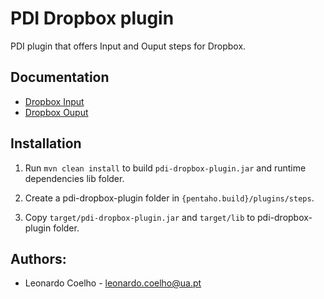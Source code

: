 
# PDI Dropbox plugin
PDI plugin that offers Input and Ouput steps for Dropbox.

## Documentation
- [Dropbox Input](https://github.com/LeonardoCoelho71950/pdi-dropbox-plugin/blob/master/docs/DropboxInput.md)
- [Dropbox Ouput](https://github.com/LeonardoCoelho71950/pdi-dropbox-plugin/blob/master/docs/DropboxOutput.md)

## Installation
1. Run ```mvn clean install``` to build ``pdi-dropbox-plugin.jar`` and runtime dependencies lib folder.

2. Create a pdi-dropbox-plugin folder in ``{pentaho.build}/plugins/steps``.

3. Copy ``target/pdi-dropbox-plugin.jar`` and ``target/lib`` to pdi-dropbox-plugin folder.

## Authors:

- Leonardo Coelho	- <leonardo.coelho@ua.pt>
